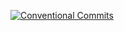 [![Conventional Commits](https://img.shields.io/badge/Conventional%20Commits-1.0.0-yellow.svg)](https://conventionalcommits.org)